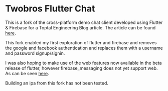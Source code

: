 # Twobros Flutter Chat

This is a fork of the cross-platform demo chat client developed using Flutter & Firebase for a Toptal Engineering Blog article.
The article can be found [here](https://www.toptal.com/flutter/flutter-tutorial).

This fork enabled my first exploration of flutter and firebase and removes the google and facebook authentication and replaces them with a username and password signup/signin.

I was also hoping to make use of the web features now available in the beta release of flutter, however firebase_messaging does not yet support web.
As can be seen [here](https://github.com/FirebaseExtended/flutterfire).

Building an ipa from this fork has not been tested.
